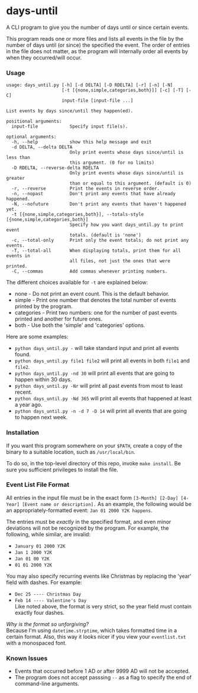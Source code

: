 # days-until
A CLI program to give you the number of days until or since certain events.

This program reads one or more files and lists all events in the file by the number of days until (or since) the specified the event. The order of entries in the file does not matter, as the program will internally order all events by when they occurred/will occur.

### Usage
```
usage: days_until.py [-h] [-d DELTA] [-D RDELTA] [-r] [-n] [-N]
                     [-t [{none,simple,categories,both}]] [-c] [-T] [-C]
                     input-file [input-file ...]

List events by days since/until they happen(ed).

positional arguments:
  input-file            Specify input file(s).

optional arguments:
  -h, --help            show this help message and exit
  -d DELTA, --delta DELTA
                        Only print events whose days since/until is less than
                        this argument. (0 for no limits)
  -D RDELTA, --reverse-delta RDELTA
                        Only print events whose days since/until is greater
                        than or equal to this argument. (default is 0)
  -r, --reverse         Print the events in reverse order.
  -n, --nopast          Don't print any events that have already happened.
  -N, --nofuture        Don't print any events that haven't happened yet.
  -t [{none,simple,categories,both}], --totals-style [{none,simple,categories,both}]
                        Specify how you want days_until.py to print event
                        totals. (default is 'none')
  -c, --total-only      Print only the event totals; do not print any events.
  -T, --total-all       When displaying totals, print them for all events in
                        all files, not just the ones that were printed.
  -C, --commas          Add commas whenever printing numbers.
```

The different choices available for `-t` are explained below:
  * none       - Do not print an event count. This is the default behavior.
  * simple     - Print one number that denotes the total number of events printed by the program.
  * categories - Print two numbers: one for the number of past events printed and another for future ones.
  * both       - Use both the 'simple' and 'categories' options.

Here are some examples:
* `python days_until.py -` will take standard input and print all events found.
* `python days_until.py file1 file2` will print all events in both `file1` and `file2`.
* `python days_until.py -nd 30` will print all events that are going to happen within 30 days.
* `python days_until.py -Nr` will print all past events from most to least recent.
* `python days_until.py -Nd 365` will print all events that happened at least a year ago.
* `python days_until.py -n -d 7 -D 14` will print all events that are going to happen next week.

### Installation
If you want this program somewhere on your `$PATH`, create a copy of the binary to a suitable location, such as `/usr/local/bin`.

To do so, in the top-level directory of this repo, invoke `make install`. Be sure you sufficient privileges to install the file.

### Event List File Format
All entries in the input file must be in the exact form `[3-Month] [2-Day] [4-Year] [Event name or description].` As an example, the following would be an appropriately-formatted event: `Jan 01 2000 Y2K happens`.

The entries must be *exactly* in the specified format, and even minor deviations will not be recognized by the program. For example, the following, while similar, are invalid:
* `January 01 2000 Y2K`
* `Jan 1 2000 Y2K`
* `Jan 01 00 Y2K`
* `01 01 2000 Y2K`

You may also specify recurring events like Christmas by replacing the 'year' field with dashes. For example:
* `Dec 25 ---- Christmas Day`
* `Feb 14 ---- Valentine's Day`
<br> Like noted above, the format is very strict, so the year field must contain exactly four dashes.

*Why is the format so unforgiving?* <br>
Because I'm using `datetime.strptime`, which takes formatted time in a certain format. Also, this way it looks nicer if you view your `eventlist.txt` with a monospaced font.

### Known Issues
* Events that occurred before 1 AD or after 9999 AD will not be accepted.
* The program does not accept passsing `--` as a flag to specify the end of command-line arguments.

